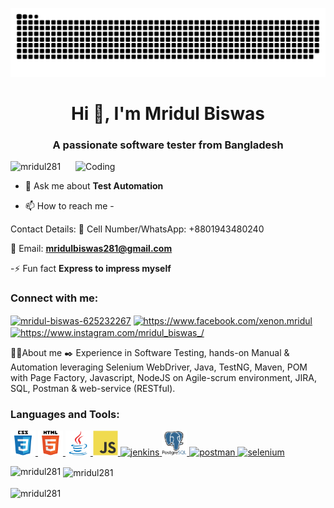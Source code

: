 ![MasterHead](https://raw.githubusercontent.com/platane/snk/output/github-contribution-grid-snake.svg)
<h1 align="center">Hi 👋, I'm Mridul Biswas</h1>
<h3 align="center">A passionate software tester from Bangladesh</h3>

<img align="right" alt="Coding" width="400" src="https://camo.githubusercontent.com/5ddf73ad3a205111cf8c686f687fc216c2946a75005718c8da5b837ad9de78c9/68747470733a2f2f7468756d62732e6766796361742e636f6d2f4576696c4e657874446576696c666973682d736d616c6c2e676966">

<p align="left"> <img src="https://komarev.com/ghpvc/?username=mridul281&label=Profile%20views&color=0e75b6&style=flat" alt="mridul281" /> </p>



- 💬 Ask me about **Test Automation**

-  📫 How to reach me -
  
  Contact Details:
 📲 Cell Number/WhatsApp: +8801943480240 

 📨 Email:
 **mridulbiswas281@gmail.com**

-⚡ Fun fact **Express to impress myself**

<h3 align="left">Connect with me:</h3>
<p align="left">
<a href="https://www.linkedin.com/in/mridul-biswas-625232267/" target="blank"><img align="center" src="https://raw.githubusercontent.com/rahuldkjain/github-profile-readme-generator/master/src/images/icons/Social/linked-in-alt.svg" alt="mridul-biswas-625232267" height="30" width="40" /></a>
<a href="https://www.facebook.com/xenon.mridul" target="blank"><img align="center" src="https://raw.githubusercontent.com/rahuldkjain/github-profile-readme-generator/master/src/images/icons/Social/facebook.svg" alt="https://www.facebook.com/xenon.mridul" height="30" width="40" /></a>
<a href="https://www.instagram.com/mridul_biswas_/" target="blank"><img align="center" src="https://raw.githubusercontent.com/rahuldkjain/github-profile-readme-generator/master/src/images/icons/Social/instagram.svg" alt="https://www.instagram.com/mridul_biswas_/" height="30" width="40" /></a>
</p>

🧑‍✈️About me ✒️
Experience in Software Testing, hands-on Manual & Automation leveraging Selenium WebDriver, Java, TestNG, Maven, POM with Page Factory, Javascript, NodeJS on Agile-scrum environment, JIRA, SQL, Postman & web-service (RESTful).

<h3 align="left">Languages and Tools:</h3>
<p align="left"> <a href="https://www.w3schools.com/css/" target="_blank" rel="noreferrer"> <img src="https://raw.githubusercontent.com/devicons/devicon/master/icons/css3/css3-original-wordmark.svg" alt="css3" width="40" height="40"/> </a> <a href="https://www.w3.org/html/" target="_blank" rel="noreferrer"> <img src="https://raw.githubusercontent.com/devicons/devicon/master/icons/html5/html5-original-wordmark.svg" alt="html5" width="40" height="40"/> </a> <a href="https://www.java.com" target="_blank" rel="noreferrer"> <img src="https://raw.githubusercontent.com/devicons/devicon/master/icons/java/java-original.svg" alt="java" width="40" height="40"/> </a> <a href="https://developer.mozilla.org/en-US/docs/Web/JavaScript" target="_blank" rel="noreferrer"> <img src="https://raw.githubusercontent.com/devicons/devicon/master/icons/javascript/javascript-original.svg" alt="javascript" width="40" height="40"/> </a> <a href="https://www.jenkins.io" target="_blank" rel="noreferrer"> <img src="https://www.vectorlogo.zone/logos/jenkins/jenkins-icon.svg" alt="jenkins" width="40" height="40"/> </a> <a href="https://www.postgresql.org" target="_blank" rel="noreferrer"> <img src="https://raw.githubusercontent.com/devicons/devicon/master/icons/postgresql/postgresql-original-wordmark.svg" alt="postgresql" width="40" height="40"/> </a> <a href="https://postman.com" target="_blank" rel="noreferrer"> <img src="https://www.vectorlogo.zone/logos/getpostman/getpostman-icon.svg" alt="postman" width="40" height="40"/> </a> <a href="https://www.selenium.dev" target="_blank" rel="noreferrer"> <img src="https://raw.githubusercontent.com/detain/svg-logos/780f25886640cef088af994181646db2f6b1a3f8/svg/selenium-logo.svg" alt="selenium" width="40" height="40"/> </a> </p>

<p><img align="left" src="https://github-readme-stats.vercel.app/api/top-langs?username=mridul281&show_icons=true&locale=en&layout=compact" alt="mridul281" /></p>

<p>&nbsp;<img align="center" src="https://github-readme-stats.vercel.app/api?username=mridul281&show_icons=true&locale=en" alt="mridul281" /></p>

<p><img align="center" src="https://github-readme-streak-stats.herokuapp.com/?user=mridul281&" alt="mridul281" /></p>
